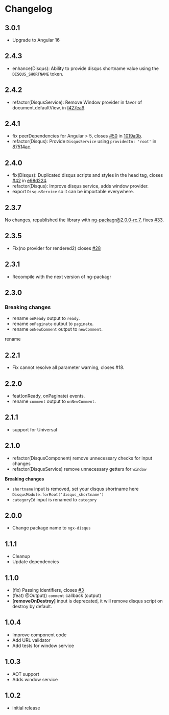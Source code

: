 # Changelog

## 3.0.1

- Upgrade to Angular 16

## 2.4.3

- enhance(Disqus): Ability to provide disqus shortname value using the `DISQUS_SHORTNAME` token.

## 2.4.2

- refactor(DisqusService): Remove Window provider in favor of document.defaultView, in [f427ea9](https://github.com/MurhafSousli/ngx-disqus/pull/52/commits/f427ea99e455fd21cee711242d3a6c12e6c7933e).

## 2.4.1

- fix peerDependencies for Angular > 5, closes [#50](https://github.com/MurhafSousli/ngx-disqus/issues/50) in [1019a0b](https://github.com/MurhafSousli/ngx-disqus/pull/51/commits/1019a0bf1346fee553e7e791328cf43fdf97d686).
- refactor(Disqus): Provide `DisqusService` using `providedIn: 'root'` in [87514ac](https://github.com/MurhafSousli/ngx-disqus/pull/51/commits/87514accb7dc8104f92c2d70faffe56c6e23394d).

## 2.4.0

- fix(Disqus): Duplicated disqus scripts and styles in the head tag, closes [#42](https://github.com/MurhafSousli/ngx-disqus/issues/42) in [e98d224](https://github.com/MurhafSousli/ngx-disqus/pull/43/commits/e98d224ce737830a949bbeabc1600eb8ea14dd85).
- refactor(Disqus): Improve disqus service, adds window provider.
- export `DisqusService` so it can be importable everywhere.

## 2.3.7

No changes, republished the library with ng-packagr@2.0.0-rc.7, fixes [#33](https://github.com/MurhafSousli/ngx-disqus/issues/33).

## 2.3.5

- Fix(no provider for rendered2) closes [#28](https://github.com/MurhafSousli/ngx-disqus/issues/28)

## 2.3.1

- Recompile with the next version of ng-packagr

## 2.3.0

### Breaking changes

- rename `onReady` output to `ready`.
- rename `onPaginate` output to `paginate`.
- rename `onNewComment` output to `newComment`.

 rename

## 2.2.1

- Fix cannot resolve all parameter warning, closes #18.

## 2.2.0

- feat(onReady, onPaginate) events.
- rename `comment` output to `onNewComment`.

## 2.1.1

- support for Universal

## 2.1.0

- refactor(DisqusComponent) remove unnecessary checks for input changes
- refactor(DisqusService) remove unnecessary getters for `window`

 **Breaking changes**

- `shortname` input is removed, set your disqus shortname here `DisqusModule.forRoot('disqus_shortname')`
- `categoryId` input is renamed to `category`

## 2.0.0

- Change package name to `ngx-disqus`

## 1.1.1

- Cleanup
- Update dependencies

## 1.1.0

- (fix) Passing identifiers, closes [#3](https://github.com/MurhafSousli/ng2-disqus/issues/3)
- (feat) @Output() `comment` callback (output)
- **[removeOnDestroy]** input is deprecated, it will remove disqus script on destroy by default.
 
## 1.0.4
- Improve component code
- Add URL validator
- Add tests for window service

## 1.0.3
- AOT support
- Adds window service

## 1.0.2
- initial release
